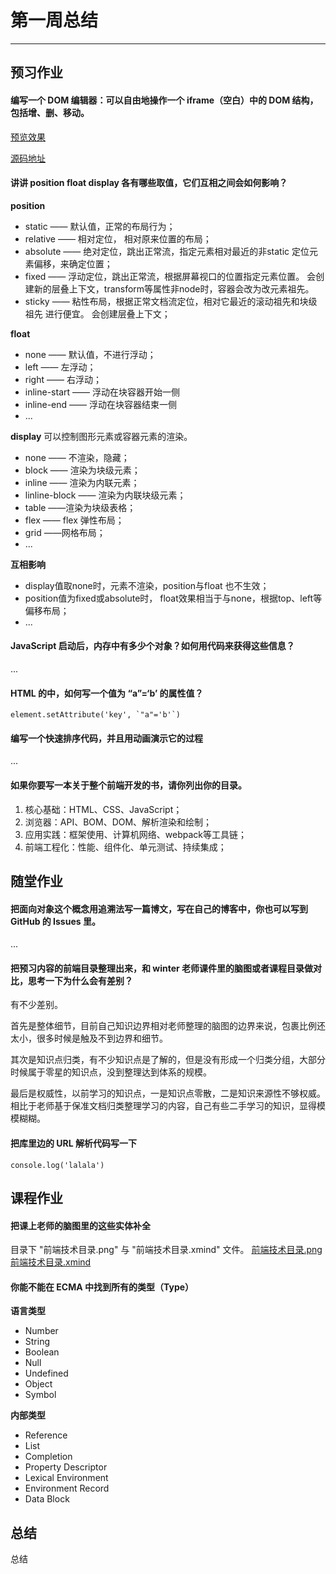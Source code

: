 # 第一周总结
---
## 预习作业

#### 编写一个 DOM 编辑器：可以自由地操作一个 iframe（空白）中的 DOM 结构，包括增、删、移动。

[预览效果](http://www.bakenray.com/Frontend-01-Template/week01/self-assessment/iframe_demo/index.html)

[源码地址]('https://github.com/bakenray/Frontend-01-Template/blob/master/week01/self-assessment/iframe_demo/index.html')

#### 讲讲 position float display 各有哪些取值，它们互相之间会如何影响？

**position**
- static —— 默认值，正常的布局行为；
- relative —— 相对定位， 相对原来位置的布局；
- absolute —— 绝对定位，跳出正常流，指定元素相对最近的非static 定位元素偏移，来确定位置；
- fixed —— 浮动定位，跳出正常流，根据屏幕视口的位置指定元素位置。 会创建新的层叠上下文，transform等属性非node时，容器会改为改元素祖先。
- sticky —— 粘性布局，根据正常文档流定位，相对它最近的滚动祖先和块级祖先 进行便宜。 会创建层叠上下文；


**float**
- none —— 默认值，不进行浮动；
- left —— 左浮动；
- right —— 右浮动；
- inline-start —— 浮动在块容器开始一侧
- inline-end —— 浮动在块容器结束一侧
- ...

**display**
可以控制图形元素或容器元素的渲染。
- none —— 不渲染，隐藏；
- block —— 渲染为块级元素；
- inline  —— 渲染为内联元素；
- linline-block —— 渲染为内联块级元素；
- table ——渲染为块级表格；
- flex —— flex 弹性布局；
- grid ——网格布局；
- ...

**互相影响**
- display值取none时，元素不渲染，position与float 也不生效；
- position值为fixed或absolute时， float效果相当于与none，根据top、left等偏移布局；
- ...

 #### JavaScript 启动后，内存中有多少个对象？如何用代码来获得这些信息？
...

#### HTML 的中，如何写一个值为 “a”=‘b’ 的属性值？
``` element.setAttribute('key', `"a"='b'`) ```

#### 编写一个快速排序代码，并且用动画演示它的过程
...

#### 如果你要写一本关于整个前端开发的书，请你列出你的目录。

1. 核心基础：HTML、CSS、JavaScript；
2. 浏览器：API、BOM、DOM、解析渲染和绘制； 
3. 应用实践：框架使用、计算机网络、webpack等工具链；
4. 前端工程化：性能、组件化、单元测试、持续集成；

## 随堂作业

#### 把面向对象这个概念用追溯法写一篇博文，写在自己的博客中，你也可以写到 GitHub 的 Issues 里。
...

#### 把预习内容的前端目录整理出来，和 winter 老师课件里的脑图或者课程目录做对比，思考一下为什么会有差别？

有不少差别。

首先是整体细节，目前自己知识边界相对老师整理的脑图的边界来说，包裹比例还太小，很多时候是触及不到边界和细节。

其次是知识点归类，有不少知识点是了解的，但是没有形成一个归类分组，大部分时候属于零星的知识点，没到整理达到体系的规模。

最后是权威性，以前学习的知识点，一是知识点零散，二是知识来源性不够权威。相比于老师基于保准文档归类整理学习的内容，自己有些二手学习的知识，显得模模糊糊。

#### 把库里边的 URL 解析代码写一下
```
console.log('lalala')
```

## 课程作业

#### 把课上老师的脑图里的这些实体补全
目录下 "前端技术目录.png" 与 "前端技术目录.xmind" 文件。
[前端技术目录.png](https://github.com/bakenray/Frontend-01-Template/tree/master/week01/前端技术目录.png)
[前端技术目录.xmind](https://github.com/bakenray/Frontend-01-Template/tree/master/week01/前端技术目.xmind)

#### 你能不能在 ECMA 中找到所有的类型（Type）

**语言类型**
- Number
- String
- Boolean
- Null
- Undefined
- Object
- Symbol

**内部类型**
- Reference
- List
- Completion
- Property Descriptor
- Lexical Environment
- Environment Record
- Data Block

## 总结
总结